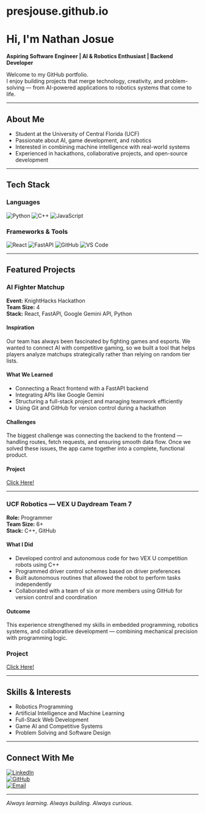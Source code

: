 # presjouse.github.io

# Hi, I'm Nathan Josue

**Aspiring Software Engineer | AI & Robotics Enthusiast | Backend Developer**

Welcome to my GitHub portfolio.  
I enjoy building projects that merge technology, creativity, and problem-solving — from AI-powered applications to robotics systems that come to life.

---

## About Me

- Student at the University of Central Florida (UCF)  
- Passionate about AI, game development, and robotics  
- Interested in combining machine intelligence with real-world systems  
- Experienced in hackathons, collaborative projects, and open-source development  

---

## Tech Stack

### Languages  
![Python](https://img.shields.io/badge/Python-3776AB?style=for-the-badge&logo=python&logoColor=white)
![C++](https://img.shields.io/badge/C%2B%2B-00599C?style=for-the-badge&logo=cplusplus&logoColor=white)
![JavaScript](https://img.shields.io/badge/JavaScript-F7DF1E?style=for-the-badge&logo=javascript&logoColor=black)

### Frameworks & Tools  
![React](https://img.shields.io/badge/React-20232A?style=for-the-badge&logo=react&logoColor=61DAFB)
![FastAPI](https://img.shields.io/badge/FastAPI-009688?style=for-the-badge&logo=fastapi&logoColor=white)
![GitHub](https://img.shields.io/badge/GitHub-181717?style=for-the-badge&logo=github&logoColor=white)
![VS Code](https://img.shields.io/badge/VSCode-007ACC?style=for-the-badge&logo=visualstudiocode&logoColor=white)

---

## Featured Projects

### AI Fighter Matchup  
**Event:** KnightHacks Hackathon  
**Team Size:** 4  
**Stack:** React, FastAPI, Google Gemini API, Python 

#### Inspiration  
Our team has always been fascinated by fighting games and esports. We wanted to connect AI with competitive gaming, so we built a tool that helps players analyze matchups strategically rather than relying on random tier lists.

#### What We Learned  
- Connecting a React frontend with a FastAPI backend  
- Integrating APIs like Google Gemini  
- Structuring a full-stack project and managing teamwork efficiently  
- Using Git and GitHub for version control during a hackathon  

#### Challenges  
The biggest challenge was connecting the backend to the frontend — handling routes, fetch requests, and ensuring smooth data flow. Once we solved these issues, the app came together into a complete, functional product.

#### Project
[Click Here!](https://github.com/Cristofferb7/ai_fighter_matchup)

---

### UCF Robotics — VEX U Daydream Team 7  
**Role:** Programmer  
**Team Size:** 6+  
**Stack:** C++, GitHub  

#### What I Did  
- Developed control and autonomous code for two VEX U competition robots using C++  
- Programmed driver control schemes based on driver preferences  
- Built autonomous routines that allowed the robot to perform tasks independently  
- Collaborated with a team of six or more members using GitHub for version control and coordination  

#### Outcome  
This experience strengthened my skills in embedded programming, robotics systems, and collaborative development — combining mechanical precision with programming logic.

### Project


[Click Here!](https://github.com/Daydream-Robotics)

---

## Skills & Interests

- Robotics Programming  
- Artificial Intelligence and Machine Learning  
- Full-Stack Web Development  
- Game AI and Competitive Systems  
- Problem Solving and Software Design  

---

## Connect With Me

[![LinkedIn](https://img.shields.io/badge/LinkedIn-0077B5?style=for-the-badge&logo=linkedin&logoColor=white)](https://www.linkedin.com/in/nathan-josue/)  
[![GitHub](https://img.shields.io/badge/GitHub-181717?style=for-the-badge&logo=github&logoColor=white)](https://github.com/PresJosue)  
[![Email](https://img.shields.io/badge/Email-D14836?style=for-the-badge&logo=gmail&logoColor=white)](mailto:njosue1017@gmail.com)

---

*Always learning. Always building. Always curious.*
